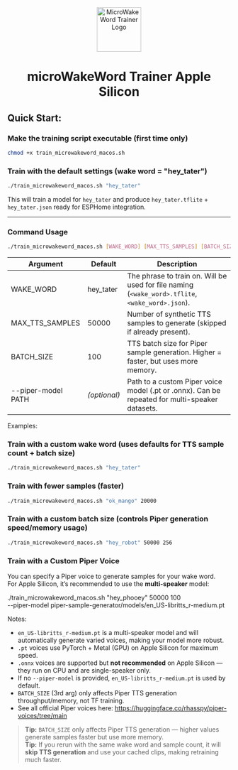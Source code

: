 <div align="center">
  <img src="https://raw.githubusercontent.com/TaterTotterson/microWakeWord-Trainer-Docker/refs/heads/main/mmw.png" alt="MicroWakeWord Trainer Logo" width="100" />
  <h1>microWakeWord Trainer Apple Silicon</h1>
</div>

## **Quick Start:**

### Make the training script executable (first time only)
```bash
chmod +x train_microwakeword_macos.sh
```
### Train with the default settings (wake word = "hey_tater")
```bash
./train_microwakeword_macos.sh "hey_tater"
```
This will train a model for `hey_tater` and produce `hey_tater.tflite` + `hey_tater.json`
ready for ESPHome integration.

---

### Command Usage
```bash
./train_microwakeword_macos.sh [WAKE_WORD] [MAX_TTS_SAMPLES] [BATCH_SIZE] [--piper-model path.pt] [...]
```
| Argument              | Default     | Description |
|----------------------|-------------|-------------|
| WAKE_WORD            | hey_tater  | The phrase to train on. Will be used for file naming (`<wake_word>.tflite`, `<wake_word>.json`). |
| MAX_TTS_SAMPLES      | 50000       | Number of synthetic TTS samples to generate (skipped if already present). |
| BATCH_SIZE           | 100         | TTS batch size for Piper sample generation. Higher = faster, but uses more memory. |
| --piper-model PATH   | *(optional)*| Path to a custom Piper voice model (.pt or .onnx). Can be repeated for multi-speaker datasets. |

Examples:

### Train with a custom wake word (uses defaults for TTS sample count + batch size)
```bash
./train_microwakeword_macos.sh "hey_tater"
```
### Train with fewer samples (faster)
```bash
./train_microwakeword_macos.sh "ok_mango" 20000
```
### Train with a custom batch size (controls Piper generation speed/memory usage)
```bash
./train_microwakeword_macos.sh "hey_robot" 50000 256
```
### Train with a Custom Piper Voice

You can specify a Piper voice to generate samples for your wake word.  
For Apple Silicon, it’s recommended to use the **multi-speaker** model:

./train_microwakeword_macos.sh "hey_phooey" 50000 100 \
  --piper-model piper-sample-generator/models/en_US-libritts_r-medium.pt

Notes:
- `en_US-libritts_r-medium.pt` is a multi-speaker model and will automatically generate varied voices, making your model more robust.
- `.pt` voices use PyTorch + Metal (GPU) on Apple Silicon for maximum speed.
- `.onnx` voices are supported but **not recommended** on Apple Silicon — they run on CPU and are single-speaker only.
- If no `--piper-model` is provided, `en_US-libritts_r-medium.pt` is used by default.
- `BATCH_SIZE` (3rd arg) only affects Piper TTS generation throughput/memory, not TF training.
- See all official Piper voices here: https://huggingface.co/rhasspy/piper-voices/tree/main

> **Tip:** `BATCH_SIZE` only affects Piper TTS generation — higher values generate samples faster but use more memory.  
> **Tip:** If you rerun with the same wake word and sample count, it will **skip TTS generation** and use your cached clips, making retraining much faster.

